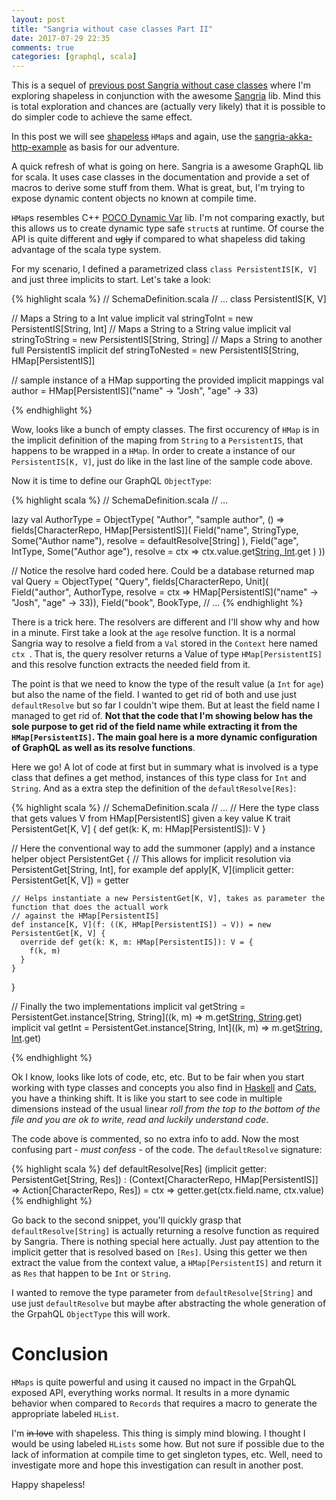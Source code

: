 ```yaml
---
layout: post
title: "Sangria without case classes Part II"
date: 2017-07-29 22:35
comments: true
categories: [graphql, scala]
---
```


This is a sequel of [previous post Sangria without case classes](http://paulosuzart.github.io/blog/2017/07/28/sangria-without-case-classes/) where I'm exploring shapeless in conjunction with the awesome [Sangria](http://sangria-graphql.org) lib. Mind this is total exploration and chances are (actually very likely) that it is possible to do simpler code to achieve the same effect.

In this post we will see [shapeless](https://github.com/milessabin/shapeless) `HMap`s and again, use the [sangria-akka-http-example](https://github.com/sangria-graphql/sangria-akka-http-example/) as basis for our adventure.
<!--more-->

A quick refresh of what is going on here. Sangria is a awesome GraphQL lib for scala. It uses case classes in the documentation and provide a set of macros to derive some stuff from them. What is great, but, I'm trying to expose dynamic content objects no known at compile time.

`HMap`s resembles C++ [POCO Dynamic Var](https://pocoproject.org/docs/Poco.Dynamic.Struct.html) lib. I'm not comparing exactly, but this allows us to create dynamic type safe `struct`s at runtime. Of course the API is quite different and ~~ugly~~ if compared to what shapeless did taking advantage of the scala type system.

For my scenario, I defined a parametrized class `class PersistentIS[K, V]` and just three implicits to start. Let's take a look:

  {% highlight scala %}
  // SchemaDefinition.scala
  // ...
  class PersistentIS[K, V]

  // Maps a String to a Int value
  implicit val stringToInt = new PersistentIS[String, Int]
  // Maps a String to a String value
  implicit val stringToString = new PersistentIS[String, String]
  // Maps a String to another full PersistentIS
  implicit def stringToNested = new PersistentIS[String, HMap[PersistentIS]]

  // sample instance of a HMap supporting the provided implicit mappings
  val author = HMap[PersistentIS]("name" → "Josh", "age" → 33)

{% endhighlight %}

Wow, looks like a bunch of empty classes. The first occurency of `HMap` is in the implicit definition of the maping from `String` to a `PersistentIS`, that happens to be wrapped in a `HMap`. In order to create a instance of our `PersistentIS[K, V]`, just do like in the last line of the sample code above.

Now it is time to define our GraphQL `ObjectType`:

{% highlight scala %}
  // SchemaDefinition.scala
  // ...

  lazy val AuthorType = ObjectType(
    "Author",
    "sample author",
    () ⇒
      fields[CharacterRepo, HMap[PersistentIS]](
        Field("name", StringType,
          Some("Author name"),
          resolve = defaultResolve[String]
        ),
        Field("age", IntType,
          Some("Author age"),
          resolve = ctx ⇒ ctx.value.get[String, Int]("age").get
        )
      ))

  // Notice the resolve hard coded here. Could be a database returned map
  val Query = ObjectType(
    "Query", fields[CharacterRepo, Unit](
      Field("author", AuthorType,
        resolve = ctx ⇒ HMap[PersistentIS]("name" → "Josh", "age" → 33)),
      Field("book", BookType,
  // ...
{% endhighlight %}

There is a trick here. The resolvers are different and I'll show why and how in a minute. First take a look at the `age` resolve function. It is a normal Sangria way to resolve a field from a `Val` stored in the `Context` here named `ctx `. That is, the query resolver returns a Value of type `HMap[PersistentIS]` and this resolve function extracts the needed field from it.

The point is that we need to know the type of the result value (a `Int` for `age`) but also the name of the field. I wanted to get rid of both and use just `defaultResolve` but so far I couldn't wipe them. But at least the field name I managed to get rid of. **Not that the code that I'm showing below has the sole purpose to get rid of the field name while extracting it from the `HMap[PersistentIS]`. The main goal here is a more dynamic configuration of GraphQL as well as its resolve functions**.

Here we go! A lot of code at first but in summary what is involved is a type class that defines a get method, instances of this type class for `Int` and `String`. And as a extra step the definition of the `defaultResolve[Res]`:

{% highlight scala %}
  // SchemaDefinition.scala
  // ...
  // Here the type class that gets values V from HMap[PersistentIS] given a key value K
  trait PersistentGet[K, V] {
    def get(k: K, m: HMap[PersistentIS]): V
  }

  // Here the conventional way to add the summoner (apply) and a instance helper
  object PersistentGet {
    // This allows for implicit resolution via PersistentGet[String, Int], for example
    def apply[K, V](implicit getter: PersistentGet[K, V]) = getter

    // Helps instantiate a new PersistentGet[K, V], takes as parameter the function that does the actuall work
    // against the HMap[PersistentIS]
    def instance[K, V](f: ((K, HMap[PersistentIS]) ⇒ V)) = new PersistentGet[K, V] {
      override def get(k: K, m: HMap[PersistentIS]): V = {
        f(k, m)
      }
    }
  }


  // Finally the two implementations
  implicit val getString = PersistentGet.instance[String, String]((k, m) ⇒ m.get[String, String](k).get)
  implicit val getInt = PersistentGet.instance[String, Int]((k, m) ⇒ m.get[String, Int](k).get)


{% endhighlight %}

Ok I know, looks like lots of code, etc, etc. But to be fair when you start working with type classes and concepts you also find in [Haskell](http://haskell.org) and [Cats](http://typelevel.org/cats/), you have a thinking shift. It is like you start to see code in multiple dimensions instead of the usual linear *roll from the top to the bottom of the file and you are ok to write, read and luckily understand code*.

The code above is commented, so no extra info to add. Now the most confusing part - *must confess* - of the code. The `defaultResolve` signature:

{% highlight scala %}
  def defaultResolve[Res]
    (implicit getter: PersistentGet[String, Res]) :
    (Context[CharacterRepo, HMap[PersistentIS]] => Action[CharacterRepo, Res]) = ctx ⇒ getter.get(ctx.field.name, ctx.value) 
{% endhighlight %}


Go back to the second snippet, you'll quickly grasp that `defaultResolve[String]` is actually returning a resolve function as required by Sangria. There is nothing special here actually. Just pay attention to the implicit getter that is resolved based on `[Res]`. Using this getter we then extract the value from the context value, a `HMap[PersistentIS]` and return it as `Res` that happen to be `Int` or `String`.

I wanted to remove the type parameter from `defaultResolve[String]` and use just `defaultResolve` but maybe after abstracting the whole generation of the GrpahQL `ObjectType` this will work.

Conclusion
===

`HMaps` is quite powerful and using it caused no impact in the GrpahQL exposed API, everything works normal. It results in a more dynamic behavior when compared to `Records` that requires a macro to generate the appropriate labeled `HList`.

I'm ~~in love~~ with shapeless. This thing is simply mind blowing. I thought I would be using labeled `HLists` some how. But not sure if possible due to the lack of information at compile time to get singleton types, etc. Well, need to investigate more and hope this investigation can result in another post.

Happy shapeless!